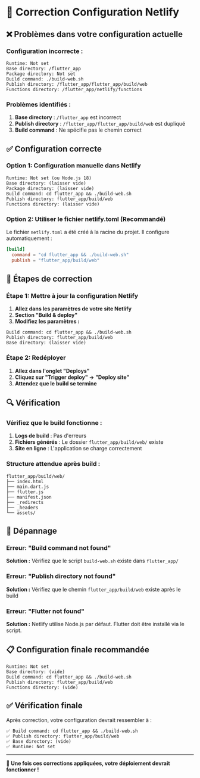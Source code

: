 # 🔧 Correction Configuration Netlify

## ❌ Problèmes dans votre configuration actuelle

### Configuration incorrecte :
```
Runtime: Not set
Base directory: /flutter_app
Package directory: Not set
Build command: ./build-web.sh
Publish directory: /flutter_app/flutter_app/build/web
Functions directory: /flutter_app/netlify/functions
```

### Problèmes identifiés :
1. **Base directory** : `/flutter_app` est incorrect
2. **Publish directory** : `/flutter_app/flutter_app/build/web` est dupliqué
3. **Build command** : Ne spécifie pas le chemin correct

## ✅ Configuration correcte

### Option 1: Configuration manuelle dans Netlify

```
Runtime: Not set (ou Node.js 18)
Base directory: (laisser vide)
Package directory: (laisser vide)
Build command: cd flutter_app && ./build-web.sh
Publish directory: flutter_app/build/web
Functions directory: (laisser vide)
```

### Option 2: Utiliser le fichier netlify.toml (Recommandé)

Le fichier `netlify.toml` a été créé à la racine du projet. Il configure automatiquement :

```toml
[build]
  command = "cd flutter_app && ./build-web.sh"
  publish = "flutter_app/build/web"
```

## 🚀 Étapes de correction

### Étape 1: Mettre à jour la configuration Netlify

1. **Allez dans les paramètres de votre site Netlify**
2. **Section "Build & deploy"**
3. **Modifiez les paramètres :**

```
Build command: cd flutter_app && ./build-web.sh
Publish directory: flutter_app/build/web
Base directory: (laisser vide)
```

### Étape 2: Redéployer

1. **Allez dans l'onglet "Deploys"**
2. **Cliquez sur "Trigger deploy" → "Deploy site"**
3. **Attendez que le build se termine**

## 🔍 Vérification

### Vérifiez que le build fonctionne :

1. **Logs de build** : Pas d'erreurs
2. **Fichiers générés** : Le dossier `flutter_app/build/web/` existe
3. **Site en ligne** : L'application se charge correctement

### Structure attendue après build :

```
flutter_app/build/web/
├── index.html
├── main.dart.js
├── flutter.js
├── manifest.json
├── _redirects
├── _headers
└── assets/
```

## 🐛 Dépannage

### Erreur: "Build command not found"
**Solution :** Vérifiez que le script `build-web.sh` existe dans `flutter_app/`

### Erreur: "Publish directory not found"
**Solution :** Vérifiez que le chemin `flutter_app/build/web` existe après le build

### Erreur: "Flutter not found"
**Solution :** Netlify utilise Node.js par défaut. Flutter doit être installé via le script.

## 📋 Configuration finale recommandée

```
Runtime: Not set
Base directory: (vide)
Build command: cd flutter_app && ./build-web.sh
Publish directory: flutter_app/build/web
Functions directory: (vide)
```

## ✅ Vérification finale

Après correction, votre configuration devrait ressembler à :

```
✅ Build command: cd flutter_app && ./build-web.sh
✅ Publish directory: flutter_app/build/web
✅ Base directory: (vide)
✅ Runtime: Not set
```

---

**🎉 Une fois ces corrections appliquées, votre déploiement devrait fonctionner !** 